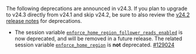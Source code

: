 The following deprecations are announced in v24.3. If you plan to upgrade to v24.3 directly from v24.1 and skip v24.2, be sure to also review the [v24.2 release notes](releases/v24.2.md) for deprecations.

- The session variable [`enforce_home_region_follower_reads_enabled`](/docs/v24.3/session-variables.md#enforce-home-region-follower-reads-enabled) is now deprecated, and will be removed in a future release. The related session variable [`enforce_home_region`](/docs/v24.3/session-variables.md#enforce-home-region) is **not** deprecated. [#129024][#129024]

[#129024]: https://github.com/cockroachdb/cockroach/pull/129024

